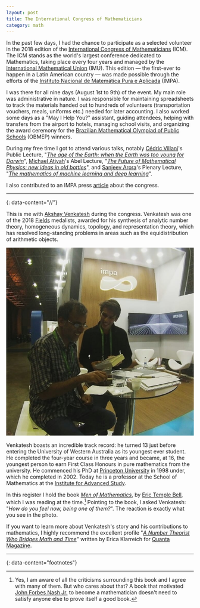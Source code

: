 ```yaml
---
layout: post
title: The International Congress of Mathematicians
category: math
---
```

In the past few days, I had the chance to participate as a selected volunteer in the 2018 edition of the [International Congress of Mathematicians](https://en.wikipedia.org/wiki/International_Congress_of_Mathematicians) (ICM). The ICM stands as the world's largest conference dedicated to Mathematics, taking place every four years and managed by the [International Mathematical Union](https://en.wikipedia.org/wiki/International_Mathematical_Union) (IMU). This edition — the first-ever to happen in a Latin American country — was made possible through the efforts of the [Instituto Nacional de Matemática Pura e Aplicada](https://en.wikipedia.org/wiki/Instituto_Nacional_de_Matem%C3%A1tica_Pura_e_Aplicada) (IMPA).

I was there for all nine days (August 1st to 9th) of the event. My main role was administrative in nature. I was responsible for maintaining spreadsheets to track the materials handed out to hundreds of volunteers (transportation vouchers, meals, uniforms etc.) needed for later accounting. I also worked some days as a "May I Help You?" assistant, guiding attendees, helping with transfers from the airport to hotels, managing school visits, and organizing the award ceremony for the [Brazilian Mathematical Olympiad of Public Schools](https://en.wikipedia.org/wiki/Olimp%C3%ADada_Brasileira_de_Matem%C3%A1tica_das_Escolas_P%C3%BAblicas) (OBMEP) winners.

During my free time I got to attend various talks, notably [Cédric Villani](https://en.wikipedia.org/wiki/C%C3%A9dric_Villani)'s Public Lecture, "[*The age of the Earth: when the Earth was too young for Darwin*](https://www.youtube.com/watch?v=ObSv67R-uyg)", [Michael Atiyah](https://en.wikipedia.org/wiki/Michael_Atiyah)'s Abel Lecture, "[*The Future of Mathematical Physics: new ideas in old bottles*](https://www.youtube.com/watch?v=fUEvTymjpds)", and [Sanjeev Arora](https://en.wikipedia.org/wiki/Sanjeev_Arora)'s Plenary Lecture, "[*The mathematics of machine learning and deep learning*](https://www.youtube.com/watch?v=r07Sofj_puQ)".

I also contributed to an IMPA press [article](https://impa.br/noticias/voluntariado-dentro-e-fora-do-riocentro/) about the congress.

---
{: data-content="//"}

This is me with [Akshay Venkatesh](https://en.wikipedia.org/wiki/Akshay_Venkatesh) during the congress. Venkatesh was one of the 2018 [Fields](https://en.wikipedia.org/wiki/Fields_Medal) medalists, awarded for his synthesis of analytic number theory, homogeneous dynamics, topology, and representation theory, which has resolved long-standing problems in areas such as the equidistribution of arithmetic objects.

![Akshay Venkatesh](https://raw.githubusercontent.com/luanborelli/luanborelli.github.io/master/_posts/av.jpg)

Venkatesh boasts an incredible track record: he turned 13 just before entering the University of Western Australia as its youngest ever student. He completed the four-year course in three years and became, at 16, the youngest person to earn First Class Honours in pure mathematics from the university. He commenced his PhD at [Princeton University](https://en.wikipedia.org/wiki/Princeton_University "Princeton University") in 1998 under, which he completed in 2002. Today he is a professor at the School of Mathematics at the [Institute for Advanced Study](https://en.wikipedia.org/wiki/Institute_for_Advanced_Study).

In this register I hold the book [*Men of Mathematics*](https://en.wikipedia.org/wiki/Men_of_Mathematics), by [Eric Temple Bell](https://en.wikipedia.org/wiki/Eric_Temple_Bell), which I was reading at the time.[^1] Pointing to the book, I asked Venkatesh: "*How do you feel now, being one of them?*". The reaction is exactly what you see in the photo.

If you want to learn more about Venkatesh's story and his contributions to mathematics, I highly recommend the excellent profile "[*A Number Theorist Who Bridges Math and Time*](https://www.quantamagazine.org/fields-medalist-akshay-venkatesh-bridges-math-and-time-20180801/)" written by Erica Klarreich for [Quanta Magazine](https://www.quantamagazine.org/).

---
{: data-content="footnotes"}

[^1]: Yes, I am aware of all the criticisms surrounding this book and I agree with many of them. But who cares about that? A book that motivated [John Forbes Nash Jr.](https://en.wikipedia.org/wiki/John_Forbes_Nash_Jr.) to become a mathematician doesn't need to satisfy anyone else to prove itself a good book.